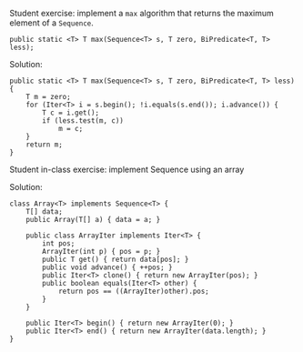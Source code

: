 
Student exercise: implement a `max` algorithm that returns the maximum
element of a `Sequence`.

    public static <T> T max(Sequence<T> s, T zero, BiPredicate<T, T> less);

Solution:

    public static <T> T max(Sequence<T> s, T zero, BiPredicate<T, T> less) {
		T m = zero;
		for (Iter<T> i = s.begin(); !i.equals(s.end()); i.advance()) {
			T c = i.get();
			if (less.test(m, c))
			    m = c;
		}
		return m;
    }

Student in-class exercise: implement Sequence using an array

Solution:

    class Array<T> implements Sequence<T> {
        T[] data;
        public Array(T[] a) { data = a; }
		
        public class ArrayIter implements Iter<T> {
			int pos;
			ArrayIter(int p) { pos = p; }
			public T get() { return data[pos]; }
			public void advance() { ++pos; }
			public Iter<T> clone() { return new ArrayIter(pos); }
			public boolean equals(Iter<T> other) { 
				return pos == ((ArrayIter)other).pos; 
			}
        }
		
        public Iter<T> begin() { return new ArrayIter(0); }
        public Iter<T> end() { return new ArrayIter(data.length); }
    }
